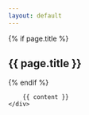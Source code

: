```yaml
---
layout: default
---
```

<main id="main-content" class="content">
	<div class="component">
		{% if page.title %}
			<h2>{{ page.title }}</h2>
		{% endif %}
		
		{{ content }}
	</div>
</main>

